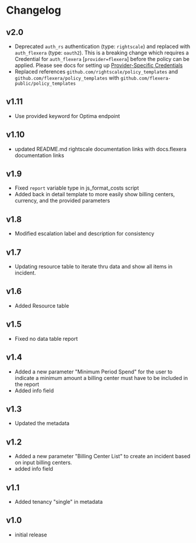 # Changelog

## v2.0

- Deprecated `auth_rs` authentication (type: `rightscale`) and replaced with `auth_flexera` (type: `oauth2`).  This is a breaking change which requires a Credential for `auth_flexera` [`provider=flexera`] before the policy can be applied.  Please see docs for setting up [Provider-Specific Credentials](https://docs.flexera.com/flexera/EN/Automation/ProviderCredentials.htm)
- Replaced references `github.com/rightscale/policy_templates` and `github.com/flexera/policy_templates` with `github.com/flexera-public/policy_templates`

## v1.11

- Use provided keyword for Optima endpoint

## v1.10

- updated README.md rightscale documentation links with docs.flexera documentation links

## v1.9

- Fixed `report` variable type in js_format_costs script
- Added back in detail template to more easily show billing centers, currency, and the provided parameters

## v1.8

- Modified escalation label and description for consistency

## v1.7

- Updating resource table to iterate thru data and show all items in incident.

## v1.6

- Added Resource table

## v1.5

- Fixed no data table report

## v1.4

- Added a new parameter "Minimum Period Spend" for the user to indicate a minimum amount a billing center must have to be included in the report
- Added info field

## v1.3

- Updated the metadata

## v1.2

- Added a new parameter "Billing Center List" to create an incident based on input billing centers.
- added info field

## v1.1

- Added tenancy "single" in metadata

## v1.0

- initial release
